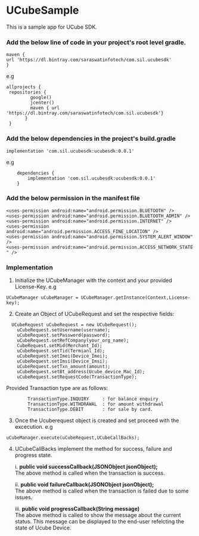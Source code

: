 # UCubeSample
This is a sample app for UCube SDK.

### Add the below line of code in your project's root level gradle.
    maven {
    url 'https://dl.bintray.com/saraswatinfotech/com.sil.ucubesdk'
    }

 e.g 
 ```
 allprojects { 
  repositories {
          google()
          jcenter()
          maven { url 'https://dl.bintray.com/saraswatinfotech/com.sil.ucubesdk'}
        }
  }
  ```
### Add the below dependencies in the project's build.gradle 
    implementation 'com.sil.ucubesdk:ucubesdk:0.0.1'
e.g
```
    dependencies {
		implementation 'com.sil.ucubesdk:ucubesdk:0.0.1'
	}
 ```

### Add the below permission in the manifest file 

    <uses-permission android:name="android.permission.BLUETOOTH" />
    <uses-permission android:name="android.permission.BLUETOOTH_ADMIN" />
    <uses-permission android:name="android.permission.INTERNET" />
    <uses-permission android:name="android.permission.ACCESS_FINE_LOCATION" />
    <uses-permission android:name="android.permission.SYSTEM_ALERT_WINDOW" />
    <uses-permission android:name="android.permission.ACCESS_NETWORK_STATE " />

### Implementation
1. Initialize the UCubeManager with the context and your provided License-Key.
e.g
```
UCubeManager uCubeManager = UCubeManager.getInstance(Context,License-key);
```
2. Create an Object of UCubeRequest and set the respective fields:
```
  UCubeRequest uCubeRequest = new UCubeRequest();
    uCubeRequest.setUsername(username);
    uCubeRequest.setPassword(password);
    uCubeRequest.setRefCompany(your_org_name);
    CubeRequest.setMid(Merchant_Id);
    uCubeRequest.setTid(Termianl_Id);
    uCubeRequest.setImei(Device_Imei);
    uCubeRequest.setImsi(Device_Imsi);
    uCubeRequest.setTxn_amount(amount);
    uCubeRequest.setBt_address(Ucube_device_Mac_Id);
    uCubeRequest.setRequestCode(TransactionType); 
```
Provided Transaction type are as follows:
```
    	TransactionType.INQUIRY 	: for balance enquiry
    	TransactionType.WITHDRAWAL	: for amount withdrawal
    	TransactionType.DEBIT		: for sale by card.
```
3. Once the Ucuberequest object is created and set proceed with the excecution.
e.g 
```
uCubeManager.execute(uCubeRequest,UCubeCallBacks); 
```
4. UCubeCallBacks implement the method for success, failure and progress state.
	
	i. 	**public void successCallback(JSONObject jsonObject);** <br>
			The above method is called when the transaction is success. 

 	ii. **public void failureCallback(JSONObject jsonObject);** <br>
 			The above method is called when the transaction is failed due to some issues.

 	iii. **public void progressCallback(String message)** <br>
 			The above method is called to show the message about the current status. This message can be displayed to the end-user refelcting the state of Ucube Device.
